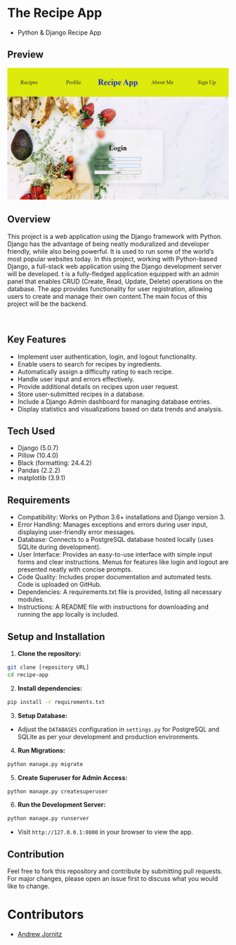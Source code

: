 # The Recipe App
- Python & Django Recipe App

## Preview

![Screenshot](src/media/loginpage.jpg)

<h2>Overview</h2>
<p>
This project is a web application using the Django framework with Python. Django has the advantage of being neatly moduralized and developer friendly, while also being powerful. It is used to run some of the world’s most popular websites today. In this project, working with Python-based Django, a full-stack web application using the Django development server will be developed. t is a fully-fledged application equipped with an admin panel that enables CRUD (Create, Read, Update, Delete) operations on the database. The app provides functionality for user registration, allowing users to create and manage their own content.The main focus of this project will be the backend.
</p>

<br>

## Key Features
* Implement user authentication, login, and logout functionality.
* Enable users to search for recipes by ingredients.
* Automatically assign a difficulty rating to each recipe.
* Handle user input and errors effectively.
* Provide additional details on recipes upon user request.
* Store user-submitted recipes in a database.
* Include a Django Admin dashboard for managing database entries.
* Display statistics and visualizations based on data trends and analysis.

## Tech Used
* Django (5.0.7)
* Pillow (10.4.0)
* Black (formatting: 24.4.2)
* Pandas (2.2.2)
* matplotlib (3.9.1)

## Requirements
- Compatibility: Works on Python 3.6+ installations and Django version 3.
- Error Handling: Manages exceptions and errors during user input, displaying user-friendly error messages.
- Database: Connects to a PostgreSQL database hosted locally (uses SQLite during development).
- User Interface: Provides an easy-to-use interface with simple input forms and clear instructions. Menus for features like login and logout are presented neatly with concise prompts.
- Code Quality: Includes proper documentation and automated tests. Code is uploaded on GitHub.
- Dependencies: A requirements.txt file is provided, listing all necessary modules.
- Instructions: A README file with instructions for downloading and running the app locally is included.

## Setup and Installation

1. **Clone the repository:**

```bash
git clone [repository URL]
cd recipe-app
```

2. **Install dependencies:**

```bash
pip install -r requirements.txt
```

3. **Setup Database:**

- Adjust the `DATABASES` configuration in `settings.py` for PostgreSQL and SQLite as per your development and production environments.

4. **Run Migrations:**

```bash
python manage.py migrate
```

5. **Create Superuser for Admin Access:**

```bash
python manage.py createsuperuser
```

6. **Run the Development Server:**

```bash
python manage.py runserver
```

- Visit `http://127.0.0.1:8000` in your browser to view the app.

## Contribution
Feel free to fork this repository and contribute by submitting pull requests. For major changes, please open an issue first to discuss what you would like to change.

# Contributors
- [Andrew Jornitz](https://github.com/Vanuck)


  